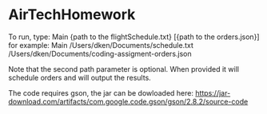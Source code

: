 # AirTechHomework
To run, type:
Main {path to the flightSchedule.txt} [{path to the orders.json}]
for example:
Main /Users/dken/Documents/schedule.txt /Users/dken/Documents/coding-assigment-orders.json

Note that the second path parameter is optional. When provided it will schedule orders and will output the results.

The code requires gson, the jar can be dowloaded here: https://jar-download.com/artifacts/com.google.code.gson/gson/2.8.2/source-code

